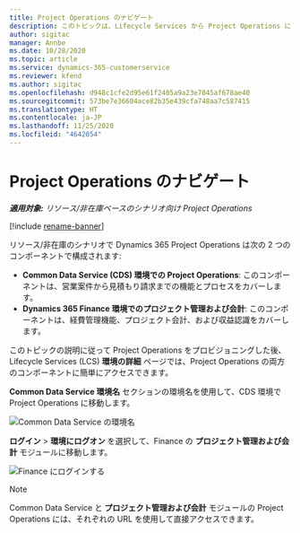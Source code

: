 ```yaml
---
title: Project Operations のナビゲート
description: このトピックは、Lifecycle Services から Project Operations にアクセスする方法について説明します。
author: sigitac
manager: Annbe
ms.date: 10/28/2020
ms.topic: article
ms.service: dynamics-365-customerservice
ms.reviewer: kfend
ms.author: sigitac
ms.openlocfilehash: d948c1cfe2d95e61f2405a9a23e7045af678ae40
ms.sourcegitcommit: 573be7e36604ace82b35e439cfa748aa7c587415
ms.translationtype: HT
ms.contentlocale: ja-JP
ms.lasthandoff: 11/25/2020
ms.locfileid: "4642054"
---
```

# <a name="navigate-project-operations"></a>Project Operations のナビゲート

_**適用対象:** リソース/非在庫ベースのシナリオ向け Project Operations_

[!include [rename-banner](~/includes/cc-data-platform-banner.md)]

リソース/非在庫のシナリオで Dynamics 365 Project Operations は次の 2 つのコンポーネントで構成されます: 

 - **Common Data Service (CDS) 環境での Project Operations**: このコンポーネントは、営業案件から見積もり請求までの機能とプロセスをカバーします。 
 - **Dynamics 365 Finance 環境でのプロジェクト管理および会計**: このコンポーネントは、経費管理機能、プロジェクト会計、および収益認識をカバーします。 

このトピックの説明に従って Project Operations をプロビジョニングした後、Lifecycle Services (LCS) **環境の詳細** ページでは、Project Operations の両方のコンポーネントに簡単にアクセスできます。  

**Common Data Service 環境名** セクションの環境名を使用して、CDS 環境で Project Operations に移動します。 

  ![Common Data Service の環境名](./media/environment-name.PNG)

**ログイン** > **環境にログオン** を選択して、Finance の **プロジェクト管理および会計** モジュールに移動します。  

   ![Finance にログインする](./media/environment-login.PNG)

> [!NOTE]
> Common Data Service と **プロジェクト管理および会計** モジュールの Project Operations には、それぞれの URL を使用して直接アクセスできます。 
